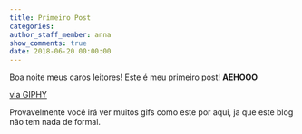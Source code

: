 ```yaml
---
title: Primeiro Post
categories:
author_staff_member: anna
show_comments: true
date: 2018-06-20 00:00:00
---
```


Boa noite meus caros leitores! Este &eacute; meu primeiro post! **AEHOOO**

<div style="width:100%;height:0;position:relative;"><iframe src="https://giphy.com/embed/oXnN2TNSgfJQI" width="100%" height="100%" style="position:absolute" frameBorder="0" class="giphy-embed" allowFullScreen></iframe></div><p><a href="https://giphy.com/gifs/sexy-popular-oXnN2TNSgfJQI">via GIPHY</a></p>

Provavelmente voc&ecirc; ir&aacute; ver muitos gifs como este por aqui, ja que este blog n&atilde;o tem nada de formal.